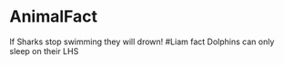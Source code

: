 # AnimalFact
If Sharks stop swimming they will drown!
#Liam fact
Dolphins can only sleep on their LHS
